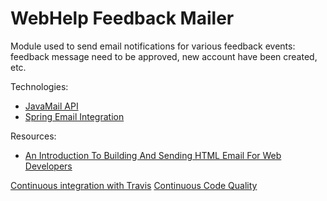 # WebHelp Feedback Mailer

Module used to send email notifications for various feedback events: feedback message need to be approved, new account have been created, etc.

Technologies:
* [JavaMail API](https://javaee.github.io/javamail/)
* [Spring Email Integration](https://docs.spring.io/spring/docs/5.0.8.RELEASE/spring-framework-reference/integration.html#mail-introduction)

Resources:
* [An Introduction To Building And Sending HTML Email For Web Developers](https://www.smashingmagazine.com/2017/01/introduction-building-sending-html-email-for-web-developers/)

[Continuous integration with Travis](https://travis-ci.org/radu-pisoi/webhelp-feedback-mailer)
[Continuous Code Quality](https://sonarcloud.io/dashboard?id=com.oxygenxml%3Aoxygen-webhelp-feedback-mailer)
